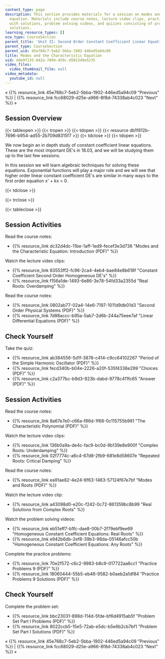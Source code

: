 ```yaml
---
content_type: page
description: This section provides materials for a session on modes and the characteristic
  equation. Materials include course notes, lecture video clips, practice problems
  with solutions, problem solving videos, and quizzes consisting of problem sets with
  solutions.
learning_resource_types: []
ocw_type: CourseSection
parent_title: 'Unit II: Second Order Constant Coefficient Linear Equations'
parent_type: CourseSection
parent_uid: 45e768c7-5eb2-5bba-1902-446ed5a94c09
title: Modes and the Characteristic Equation
uid: dde9f135-842a-7894-459c-d501349e5235
video_files:
  video_thumbnail_file: null
video_metadata:
  youtube_id: null
---
```


« {{% resource_link 45e768c7-5eb2-5bba-1902-446ed5a94c09 "Previous" %}} | {{% resource_link fcc68029-d25e-a966-8f8d-74338ab4c023 "Next" %}} »

Session Overview
----------------

{{< tableopen >}}
{{< tropen >}}
{{< tdopen >}}
{{< resource db1f812b-7696-b954-ad55-2b709d8315f7 >}}
{{< tdclose >}}
{{< tdopen >}}


We now begin an in depth study of constant coefficient linear equations. These are the most important DE's in 18.03, and we will be studying them up to the last few sessions.

In this session we will learn algebraic techniques for solving these equations. Exponential functions will play a major role and we will see that higher order linear constant coefficient DE's are similar in many ways to the first order equation x' + kx = 0.


{{< tdclose >}}

{{< trclose >}}

{{< tableclose >}}

Session Activities
------------------

Read the course notes:

*   {{% resource_link dc32d4dc-11be-1aff-1ed9-fecef3e3d736 "Modes and the Characteristic Equation: Introduction (PDF)" %}}

Watch the lecture video clips:

*   {{% resource_link 83553ff2-fc96-2ca4-4eb4-bae84e8b619f "Constant Coefficient Second Order Homogeneous DE's" %}}
*   {{% resource_link f156a1de-1493-6e86-3e78-54fd33a2355d "Real Roots: Overdamping" %}}

Read the course notes:

*   {{% resource_link 0802ab77-02a4-14e6-7197-1011d9db01d3 "Second Order Physical Systems (PDF)" %}}
*   {{% resource_link 7d88accc-b95a-5ab7-2d6b-244a75eee7af "Linear Differential Equations (PDF)" %}}

Check Yourself
--------------

Take the quiz:

*   {{% resource_link ab384556-5d1f-3878-c414-c9cc64102267 "Period of the Simple Harmonic Oscillator (PDF)" %}}
*   {{% resource_link fecd340b-b04e-2226-a20f-535f4338e299 "Choices (PDF)" %}}
*   {{% resource_link c2a377bc-b9d3-923b-dabd-9778c411fc65 "Answer (PDF)" %}}

Session Activities
------------------

Read the course notes:

*   {{% resource_link 8a67e7e0-c66a-f86d-1f68-0c115755b981 "The Characteristic Polynomial (PDF)" %}}

Watch the lecture video clips:

*   {{% resource_link 136b0a9a-de4c-fac9-bc0d-9b139e8e900f "Complex Roots: Underdamping" %}}
*   {{% resource_link 02f7774c-a6c4-67d8-2fb9-681e8d58607e "Repeated Roots: Critical Damping" %}}

Read the course notes:

*   {{% resource_link ea91ae82-4e24-6f63-1463-57124f67e7bf "Modes and Roots (PDF)" %}}

Watch the lecture video clip:

*   {{% resource_link a43098d0-e20c-f242-0c72-861359bc8b99 "Real Solutions from Complex Roots" %}}

Watch the problem solving videos:

*   {{% resource_link eb51eff7-b1fc-dae8-00b7-2f79ebf9ee69 "Homogeneous Constant Coefficient Equations: Real Roots" %}}
*   {{% resource_link e942b6db-2ef8-39b3-98da-05146afcc50b "Homogeneous Constant Coefficient Equations: Any Roots" %}}

Complete the practice problems:

*   {{% resource_link 70e2f572-c6c2-9983-b8c9-017722aa6cc1 "Practice Problems 9 (PDF)" %}}
*   {{% resource_link 18060444-55b5-eb46-9582-b0aeb2a1df84 "Practice Problems 9 Solutions (PDF)" %}}

Check Yourself
--------------

Complete the problem set:

*   {{% resource_link bbc23031-898d-114d-5fde-bf6d4915ab5f "Problem Set Part I Problems (PDF)" %}}
*   {{% resource_link 8022ccb5-15e5-72ab-e5dc-b5e6b2cb7bf1 "Problem Set Part I Solutions (PDF)" %}}

« {{% resource_link 45e768c7-5eb2-5bba-1902-446ed5a94c09 "Previous" %}} | {{% resource_link fcc68029-d25e-a966-8f8d-74338ab4c023 "Next" %}} »